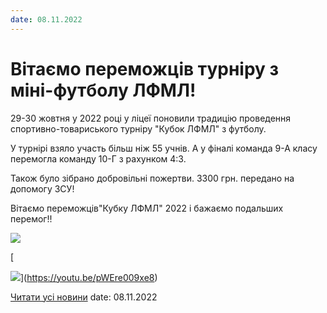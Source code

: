 ```yaml
---
date: 08.11.2022
---
```

# Вітаємо переможців турніру з міні-футболу ЛФМЛ!

29-30 жовтня у 2022 році у ліцеї поновили традицію проведення спортивно-товариського турніру "Кубок ЛФМЛ" з футболу.

У турнірі взяло участь більш ніж 55 учнів. А у фіналі команда 9-А класу перемогла команду 10-Г з рахунком 4:3.

Також було зібрано добровільні пожертви. 3300 грн. передано на допомогу ЗСУ!

Вітаємо переможців"Кубку ЛФМЛ" 2022 і бажаємо подальших перемог!!

![](/images/blog/вітаємо-переможців-турніру-з-міні-футболу-лфмл/кубок.png)

[

![](/images/blog/вітаємо-переможців-турніру-з-міні-футболу-лфмл/кубок.jpg)](https://youtu.be/pWEre009xe8)

[Читати усі новини](/news)
date: 08.11.2022
